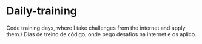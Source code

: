 # Daily-training
Code training days, where I take challenges from the internet and apply them./ Dias de treino de código, onde pego desafios na internet e os aplico.
